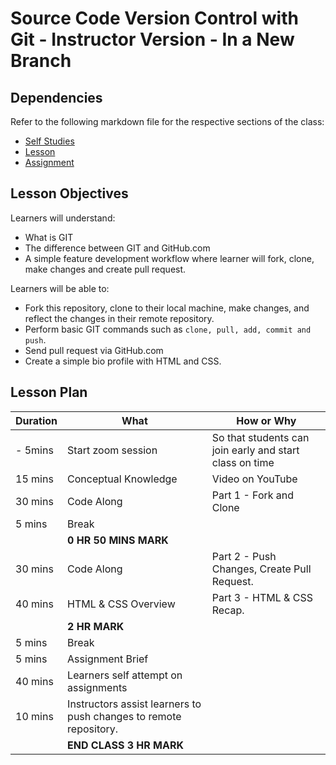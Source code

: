 # Source Code Version Control with Git - Instructor Version - In a New Branch

## Dependencies

Refer to the following markdown file for the respective sections of the class:
- [Self Studies](./studies.md)
- [Lesson](./lesson.md)
- [Assignment](./assignment.md)

## Lesson Objectives

Learners will understand:
- What is GIT
- The difference between GIT and GitHub.com
- A simple feature development workflow where learner will fork, clone, make changes and create pull request.

Learners will be able to:
- Fork this repository, clone to their local machine, make changes, and reflect the changes in their remote repository.
- Perform basic GIT commands such as `clone, pull, add, commit and push`.
- Send pull request via GitHub.com 
- Create a simple bio profile with HTML and CSS.

## Lesson Plan

|Duration|What|How or Why|
|--------|-----|-------|
|- 5mins |Start zoom session|So that students can join early and start class on time|
|15 mins|Conceptual Knowledge|Video on YouTube|
|30 mins|Code Along| Part 1 - Fork and Clone|
|5 mins|Break|
||**0 HR 50 MINS MARK**|
|30 mins|Code Along| Part 2 - Push Changes, Create Pull Request.|
|40 mins|HTML & CSS Overview| Part 3 - HTML & CSS Recap.|
||**2 HR MARK**|
|5 mins|Break|
|5 mins|Assignment Brief|
|40 mins|Learners self attempt on assignments|
|10 mins|Instructors assist learners to push changes to remote repository.|
||**END CLASS 3 HR MARK**|

